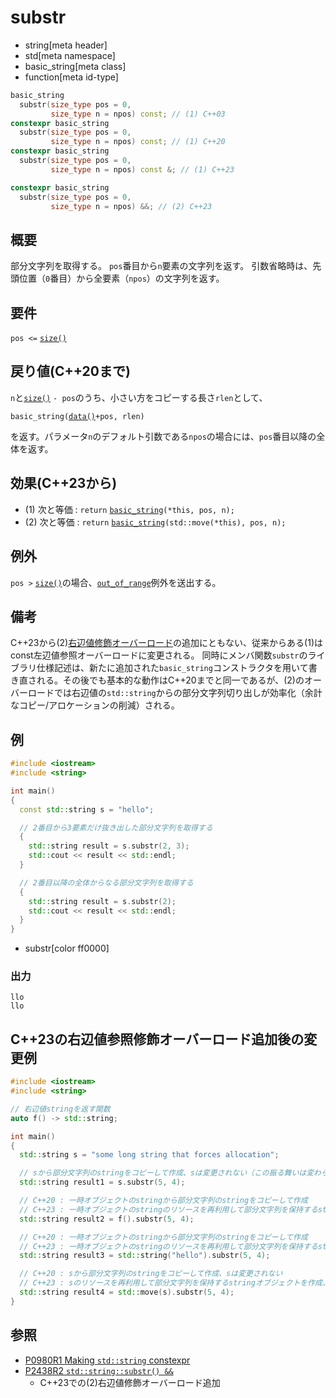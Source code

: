 # substr
* string[meta header]
* std[meta namespace]
* basic_string[meta class]
* function[meta id-type]

```cpp
basic_string
  substr(size_type pos = 0,
         size_type n = npos) const; // (1) C++03
constexpr basic_string
  substr(size_type pos = 0,
         size_type n = npos) const; // (1) C++20
constexpr basic_string
  substr(size_type pos = 0,
         size_type n = npos) const &; // (1) C++23

constexpr basic_string
  substr(size_type pos = 0,
         size_type n = npos) &&; // (2) C++23
```

## 概要
部分文字列を取得する。
`pos`番目から`n`要素の文字列を返す。
引数省略時は、先頭位置（`0`番目）から全要素（`npos`）の文字列を返す。


## 要件
`pos <=` [`size()`](size.md)


## 戻り値(C++20まで)
`n`と[`size()`](size.md) `- pos`のうち、小さい方をコピーする長さ`rlen`として、

`basic_string(`[`data()`](data.md)`+pos, rlen)`

を返す。パラメータ`n`のデフォルト引数である`npos`の場合には、`pos`番目以降の全体を返す。


## 効果(C++23から)
- (1) 次と等価 : `return` [`basic_string`](op_constructor.md)`(*this, pos, n);`
- (2) 次と等価 : `return` [`basic_string`](op_constructor.md)`(std::move(*this), pos, n);`


## 例外
`pos >` [`size()`](size.md)の場合、[`out_of_range`](/reference/stdexcept.md)例外を送出する。


## 備考
C++23から(2)[右辺値修飾オーバーロード](/lang/cpp11/ref_qualifier_for_this.md)の追加にともない、従来からある(1)はconst左辺値参照オーバーロードに変更される。
同時にメンバ関数`substr`のライブラリ仕様記述は、新たに追加された`basic_string`コンストラクタを用いて書き直される。その後でも基本的な動作はC++20までと同一であるが、(2)のオーバーロードでは右辺値の`std::string`からの部分文字列切り出しが効率化（余計なコピー/アロケーションの削減）される。


## 例
```cpp example
#include <iostream>
#include <string>

int main()
{
  const std::string s = "hello";

  // 2番目から3要素だけ抜き出した部分文字列を取得する
  {
    std::string result = s.substr(2, 3);
    std::cout << result << std::endl;
  }

  // 2番目以降の全体からなる部分文字列を取得する
  {
    std::string result = s.substr(2);
    std::cout << result << std::endl;
  }
}
```
* substr[color ff0000]

### 出力
```
llo
llo
```

## C++23の右辺値参照修飾オーバーロード追加後の変更例

```cpp
#include <iostream>
#include <string>

// 右辺値stringを返す関数
auto f() -> std::string;

int main()
{
  std::string s = "some long string that forces allocation";

  // sから部分文字列のstringをコピーして作成、sは変更されない（この振る舞いは変わらない）
  std::string result1 = s.substr(5, 4);

  // C++20 : 一時オブジェクトのstringから部分文字列のstringをコピーして作成
  // C++23 : 一時オブジェクトのstringのリソースを再利用して部分文字列を保持するstringオブジェクトを作成
  std::string result2 = f().substr(5, 4);

  // C++20 : 一時オブジェクトのstringから部分文字列のstringをコピーして作成
  // C++23 : 一時オブジェクトのstringのリソースを再利用して部分文字列を保持するstringオブジェクトを作成
  std::string result3 = std::string("hello").substr(5, 4);

  // C++20 : sから部分文字列のstringをコピーして作成、sは変更されない
  // C++23 : sのリソースを再利用して部分文字列を保持するstringオブジェクトを作成、aは有効だが未規定な状態となる（C++23における動作変更）
  std::string result4 = std::move(s).substr(5, 4);
}
```

## 参照
- [P0980R1 Making `std::string` constexpr](https://www.open-std.org/jtc1/sc22/wg21/docs/papers/2019/p0980r1.pdf)
- [P2438R2 `std::string::substr() &&`](https://www.open-std.org/jtc1/sc22/wg21/docs/papers/2022/p2438r2.html)
    - C++23での(2)右辺値修飾オーバーロード追加
